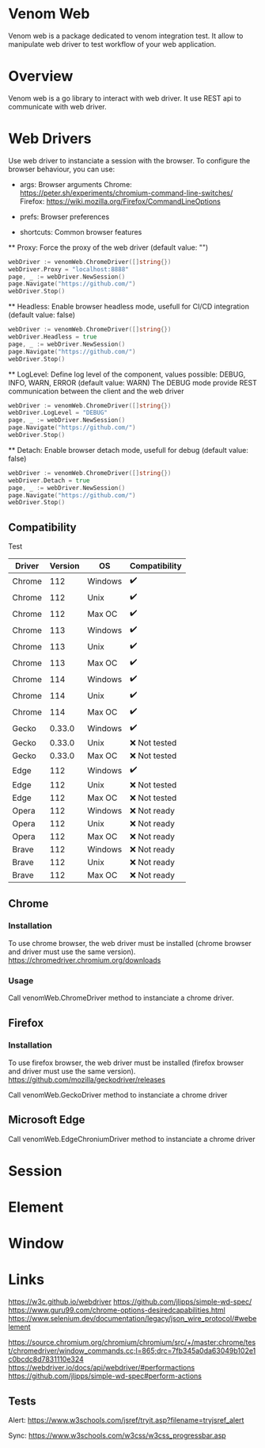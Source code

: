 # Venom Web
Venom web is a package dedicated to venom integration test.
It allow to manipulate web driver to test workflow of your web application.

# Overview
Venom web is a go library to interact with web driver.
It use REST api to communicate with web driver.

# Web Drivers
Use web driver to instanciate a session with the browser.
To configure the browser behaviour, you can use:
* args: Browser arguments
Chrome: https://peter.sh/experiments/chromium-command-line-switches/
Firefox: https://wiki.mozilla.org/Firefox/CommandLineOptions

* prefs: Browser preferences
* shortcuts: Common browser features

** Proxy: Force the proxy of the web driver (default value: "")
```go
webDriver := venomWeb.ChromeDriver([]string{})
webDriver.Proxy = "localhost:8888"
page, _ := webDriver.NewSession()
page.Navigate("https://github.com/")
webDriver.Stop()
```

** Headless: Enable browser headless mode, usefull for CI/CD integration (default value: false)
```go
webDriver := venomWeb.ChromeDriver([]string{})
webDriver.Headless = true
page, _ := webDriver.NewSession()
page.Navigate("https://github.com/")
webDriver.Stop()
```

** LogLevel: Define log level of the component, values possible: DEBUG, INFO, WARN, ERROR (default value: WARN)
The DEBUG mode provide REST communication between the client and the web driver
```go
webDriver := venomWeb.ChromeDriver([]string{})
webDriver.LogLevel = "DEBUG"
page, _ := webDriver.NewSession()
page.Navigate("https://github.com/")
webDriver.Stop()
```

** Detach: Enable browser detach mode, usefull for debug (default value: false)
```go
webDriver := venomWeb.ChromeDriver([]string{})
webDriver.Detach = true
page, _ := webDriver.NewSession()
page.Navigate("https://github.com/")
webDriver.Stop()
```

## Compatibility

Test

| Driver    |  Version | OS       | Compatibility      |
| --------  | -------- | -------- | ------------------ |
| Chrome    | 112      | Windows  | :heavy_check_mark: |
| Chrome    | 112      | Unix     | :heavy_check_mark: |
| Chrome    | 112      | Max OC   | :heavy_check_mark: |
| Chrome    | 113      | Windows  | :heavy_check_mark: |
| Chrome    | 113      | Unix     | :heavy_check_mark: |
| Chrome    | 113      | Max OC   | :heavy_check_mark: |
| Chrome    | 114      | Windows  | :heavy_check_mark: |
| Chrome    | 114      | Unix     | :heavy_check_mark: |
| Chrome    | 114      | Max OC   | :heavy_check_mark: |
| Gecko     | 0.33.0   | Windows  | :heavy_check_mark: |
| Gecko     | 0.33.0   | Unix     | :x: Not tested |
| Gecko     | 0.33.0   | Max OC   | :x: Not tested |
| Edge      | 112      | Windows  | :heavy_check_mark: |
| Edge      | 112      | Unix     | :x: Not tested |
| Edge      | 112      | Max OC   | :x: Not tested |
| Opera     | 112      | Windows  | :x: Not ready  |
| Opera     | 112      | Unix     | :x: Not ready  |
| Opera     | 112      | Max OC   | :x: Not ready  |
| Brave     | 112      | Windows  | :x: Not ready  |
| Brave     | 112      | Unix     | :x: Not ready  |
| Brave     | 112      | Max OC   | :x: Not ready  |



## Chrome

### Installation
To use chrome browser, the web driver must be installed (chrome browser and driver must use the same version).
https://chromedriver.chromium.org/downloads

### Usage
Call venomWeb.ChromeDriver method to instanciate a chrome driver.

## Firefox

### Installation
To use firefox browser, the web driver must be installed (firefox browser and driver must use the same version).
https://github.com/mozilla/geckodriver/releases

Call venomWeb.GeckoDriver method to instanciate a chrome driver

## Microsoft Edge
Call venomWeb.EdgeChroniumDriver method to instanciate a chrome driver


# Session

# Element

# Window

# Links

https://w3c.github.io/webdriver
https://github.com/jlipps/simple-wd-spec/ 
https://www.guru99.com/chrome-options-desiredcapabilities.html
https://www.selenium.dev/documentation/legacy/json_wire_protocol/#webelement

https://source.chromium.org/chromium/chromium/src/+/master:chrome/test/chromedriver/window_commands.cc;l=865;drc=7fb345a0da63049b102e1c0bcdc8d7831110e324
https://webdriver.io/docs/api/webdriver/#performactions
https://github.com/jlipps/simple-wd-spec#perform-actions

## Tests

Alert:
https://www.w3schools.com/jsref/tryit.asp?filename=tryjsref_alert

Sync:
https://www.w3schools.com/w3css/w3css_progressbar.asp